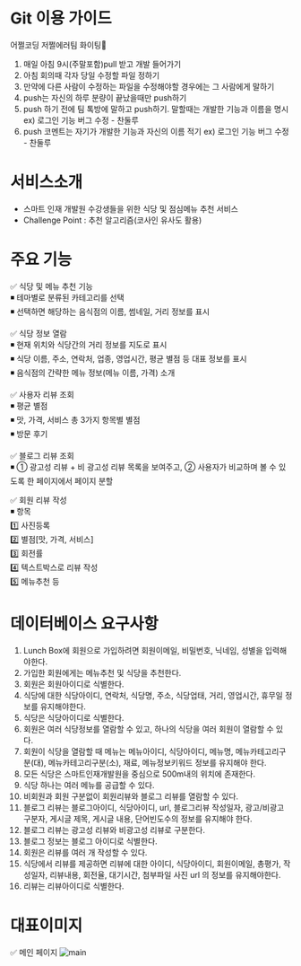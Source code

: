 # Git 이용 가이드
어쩔코딩 저쩔에러팀 화이팅🤞

1. 매일 아침 9시(주말포함)pull 받고 개발 들어가기
2. 아침 회의때 각자 당일 수정할 파일 정하기
3. 만약에 다른 사람이 수정하는 파일을 수정해야할 경우에는 그 사람에게 말하기
4. push는 자신의 하루 분량이 끝났을때만 push하기
5. push 하기 전에 팀 톡방에 말하고 push하기. 말할때는 개발한 기능과 이름을 명시
	ex) 로그인 기능 버그 수정 - 찬둘루
6. push 코멘트는 자기가 개발한 기능과 자신의 이름 적기
	ex) 로그인 기능 버그 수정 - 찬둘루

# 서비스소개	
- 스마트 인재 개발원 수강생들을 위한 식당 및 점심메뉴 추천 서비스
- Challenge Point : 추천 알고리즘(코사인 유사도 활용)

# 주요 기능
✅ 식당 및 메뉴 추천 기능<br>
◾ 테마별로 분류된 카테고리를 선택<br>
◾ 선택하면 해당하는 음식점의 이름, 썸네일, 거리 정보를 표시<br>

✅ 식당 정보 열람<br>
◾ 현재 위치와 식당간의 거리 정보를 지도로 표시<br>
◾ 식당 이름, 주소, 연락처, 업종, 영업시간, 평균 별점 등 대표 정보를 표시<br>
◾ 음식점의 간략한 메뉴 정보(메뉴 이름, 가격) 소개<br>

✅ 사용자 리뷰 조회<br>
◾ 평균 별점<br>
◾ 맛, 가격, 서비스 총 3가지 항목별 별점<br>
◾ 방문 후기<br>

✅ 블로그 리뷰 조회<br>
◾ ① 광고성 리뷰 + 비 광고성 리뷰 목록을 보여주고, ② 사용자가 비교하며 볼 수 있도록 한 페이지에서 페이지 분할<br>

✅ 회원 리뷰 작성<br>
◾ 항목 <br>
  1️⃣ 사진등록 <br>
  2️⃣ 별점[맛, 가격, 서비스]<br>
  3️⃣ 회전률<br>
  4️⃣ 텍스트박스로 리뷰 작성<br>
  5️⃣ 메뉴추천 등<br>

# 데이터베이스 요구사항
1. Lunch Box에 회원으로 가입하려면 회원이메일, 비밀번호, 닉네임, 성별을 입력해야한다. <br>
2. 가입한 회원에게는 메뉴추천 및 식당을 추천한다.<br>
3. 회원은 회원아이디로 식별한다.<br>
4. 식당에 대한 식당아이디, 연락처, 식당명, 주소, 식당업태, 거리, 영업시간, 휴무일 정보를 유지해야한다.<br>
5. 식당은 식당아이디로 식별한다.<br>
6. 회원은 여러 식당정보를 열람할 수 있고, 하나의 식당을 여러 회원이 열람할 수 있다.<br>
7. 회원이 식당을 열람할 때 메뉴는 메뉴아이디, 식당아이디, 메뉴명, 메뉴카테고리구분(대), 메뉴카테고리구분(소), 재료, 메뉴정보키워드 정보를 유지해야 한다.<br>
8. 모든 식당은 스마트인재개발원을 중심으로 500m내의 위치에 존재한다.<br>
9. 식당 하나는 여러 메뉴를 공급할 수 있다.<br>
10. 비회원과 회원 구분없이 회원리뷰와 블로그 리뷰를 열람할 수 있다.<br>
11. 블로그 리뷰는 블로그아이디, 식당아이디, url, 블로그리뷰 작성일자, 광고/비광고 구분자, 게시글 제목, 게시글 내용, 단어빈도수의 정보를 유지해야 한다. <br>
12. 블로그 리뷰는 광고성 리뷰와 비광고성 리뷰로 구분한다.<br>
13. 블로그 정보는 블로그 아이디로 식별한다.<br>
14. 회원은 리뷰를 여러 개 작성할 수 있다.<br>
15. 식당에서 리뷰를 제공하면 리뷰에 대한 아이디, 식당아이디, 회원이메일, 총평가, 작성일자, 리뷰내용, 회전율, 대기시간, 첨부파일 사진 url 의 정보를 유지해야한다.<br>
16. 리뷰는 리뷰아이디로 식별한다.<br>


	
# 대표이미지
✅ 메인 페이지
![main](https://user-images.githubusercontent.com/80933744/164146706-177ddd1f-3f34-4da5-b527-20d8c66ac797.jpg)
